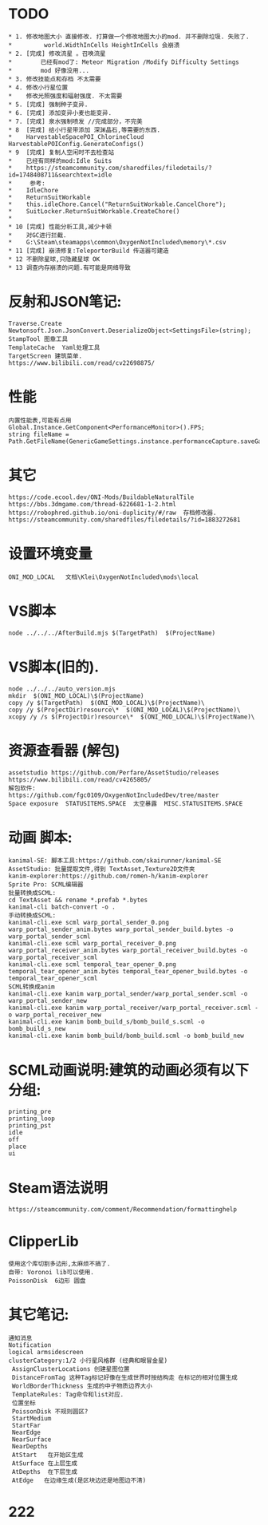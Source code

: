 # TODO
 
	* 1. 修改地图大小 直接修改. 打算做一个修改地图大小的mod. 并不删除垃圾. 失败了.
	*         world.WidthInCells HeightInCells 会崩溃
	* 2. [完成] 修改流星 。召唤流星
	*        已经有mod了: Meteor Migration /Modify Difficulty Settings
	*        mod 好像没用...
	* 3. 修改技能点和存档 不太需要
	* 4. 修改小行星位置  
	*    修改光照强度和辐射强度. 不太需要
	* 5. [完成] 强制种子变异.  
	* 6. [完成] 添加变异小麦也能变异.   
	* 7. [完成] 泉水强制喷发 //完成部分，不完美
	* 8  [完成] 给小行星带添加 深渊晶石,等需要的东西. 
	*    HarvestableSpacePOI_ChlorineCloud  	 HarvestablePOIConfig.GenerateConfigs()
	* 9  [完成] 复制人空闲时不去检查站  
	*	 已经有同样的mod:Idle Suits
	*	 https://steamcommunity.com/sharedfiles/filedetails/?id=1748408711&searchtext=idle
	*     参考:
	*	 IdleChore
	*	 ReturnSuitWorkable
	*	 this.idleChore.Cancel("ReturnSuitWorkable.CancelChore");
	*	 SuitLocker.ReturnSuitWorkable.CreateChore()
	*
	* 10 [完成] 性能分析工具,减少卡顿
	*	 对GC进行拦截.
	*	 G:\Steam\steamapps\common\OxygenNotIncluded\memory\*.csv
	* 11 [完成] 崩溃修复:TeleporterBuild 传送器可建造
	* 12 不删除星球,只隐藏星球 OK
	* 13 调查内存崩溃的问题.有可能是网络导致

# 反射和JSON笔记:
	Traverse.Create 
    Newtonsoft.Json.JsonConvert.DeserializeObject<SettingsFile>(string);
	StampTool 图章工具
	TemplateCache  Yaml处理工具
	TargetScreen 建筑菜单.
	https://www.bilibili.com/read/cv22698875/
# 性能
	内置性能表,可能有点用
	Global.Instance.GetComponent<PerformanceMonitor>().FPS;
	string fileName = Path.GetFileName(GenericGameSettings.instance.performanceCapture.saveGame);
# 其它
	https://code.ecool.dev/ONI-Mods/BuildableNaturalTile
	https://bbs.3dmgame.com/thread-6226681-1-2.html
	https://robophred.github.io/oni-duplicity/#/raw  存档修改器.
	https://steamcommunity.com/sharedfiles/filedetails/?id=1883272681

# 设置环境变量
	ONI_MOD_LOCAL   文档\Klei\OxygenNotIncluded\mods\local

# VS脚本
	node ../../../AfterBuild.mjs $(TargetPath)  $(ProjectName)

# VS脚本(旧的).
	node ../../../auto_version.mjs
	mkdir  $(ONI_MOD_LOCAL)\$(ProjectName)
	copy /y $(TargetPath)  $(ONI_MOD_LOCAL)\$(ProjectName)\
	copy /y $(ProjectDir)resource\*  $(ONI_MOD_LOCAL)\$(ProjectName)\
	xcopy /y /s $(ProjectDir)resource\*  $(ONI_MOD_LOCAL)\$(ProjectName)\
# 资源查看器 (解包)
	assetstudio https://github.com/Perfare/AssetStudio/releases
	https://www.bilibili.com/read/cv4265805/
	解包软件:
	https://github.com/fgc0109/OxygenNotIncludedDev/tree/master
	Space exposure  STATUSITEMS.SPACE  太空暴露  MISC.STATUSITEMS.SPACE
# 动画 脚本:
	kanimal-SE: 脚本工具:https://github.com/skairunner/kanimal-SE
	AssetStudio: 批量提取文件,得到 TextAsset,Texture2D文件夹
	kanim-explorer:https://github.com/romen-h/kanim-explorer
	Sprite Pro: SCML编辑器
    批量转换成SCML:
	cd TextAsset && rename *.prefab *.bytes 
	kanimal-cli batch-convert -o .
	手动转换成SCML:
	kanimal-cli.exe scml warp_portal_sender_0.png warp_portal_sender_anim.bytes warp_portal_sender_build.bytes -o warp_portal_sender_scml
	kanimal-cli.exe scml warp_portal_receiver_0.png warp_portal_receiver_anim.bytes warp_portal_receiver_build.bytes -o warp_portal_receiver_scml
	kanimal-cli.exe scml temporal_tear_opener_0.png temporal_tear_opener_anim.bytes temporal_tear_opener_build.bytes -o temporal_tear_opener_scml
	SCML转换成anim
	kanimal-cli.exe kanim warp_portal_sender/warp_portal_sender.scml -o warp_portal_sender_new
	kanimal-cli.exe kanim warp_portal_receiver/warp_portal_receiver.scml -o warp_portal_receiver_new
	kanimal-cli.exe kanim bomb_build_s/bomb_build_s.scml -o bomb_build_s_new
	kanimal-cli.exe kanim bomb_build/bomb_build.scml -o bomb_build_new
 
# SCML动画说明:建筑的动画必须有以下分组:
	printing_pre
	printing_loop
	printing_pst
	idle
	off
	place
	ui

# Steam语法说明
	https://steamcommunity.com/comment/Recommendation/formattinghelp
# ClipperLib 
	使用这个库切割多边形,太麻烦不搞了.
	自带: Voronoi lib可以使用.
	PoissonDisk  6边形 圆盘

# 其它笔记:
	通知消息
	Notification
	logical armsidescreen
	clusterCategory:1/2 小行星风格群 (经典和眼冒金星)
	 AssignClusterLocations 创建星图位置
	 DistanceFromTag 这种Tag标记好像在生成世界时按结构走 在标记的相对位置生成
	 WorldBorderThickness 生成的中子物质边界大小
	 TemplateRules: Tag命令和list对应. 
	 位置坐标
	 PoissonDisk 不规则圆区?
	 StartMedium
	 StartFar
	 NearEdge
	 NearSurface
	 NearDepths 
	 AtStart   在开始区生成
	 AtSurface 在上层生成
	 AtDepths  在下层生成
	 AtEdge   在边缘生成(是区块边还是地图边不清)
# 222
	
 
